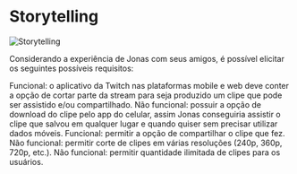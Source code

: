 # Storytelling

![Storytelling](https://raw.githubusercontent.com/gabrielziegler3/Requisitos-2018-1/master/imagens/Storytelling/storytelling-jonas.png)

Considerando a experiência de Jonas com seus amigos, é possível elicitar os seguintes possíveis requisitos:

Funcional: o aplicativo da Twitch nas plataformas mobile e web deve conter a opção de cortar parte da stream para seja produzido um clipe que pode ser assistido e/ou compartilhado.
Não funcional: possuir a opção de download do clipe pelo app do celular, assim Jonas conseguiria assistir o clipe que salvou em qualquer lugar e quando quiser sem precisar utilizar dados móveis.
Funcional: permitir a opção de compartilhar o clipe que fez.
Não funcional: permitir corte de clipes em várias resoluções (240p, 360p, 720p, etc.).
Não funcional: permitir quantidade ilimitada de clipes para os usuários.
